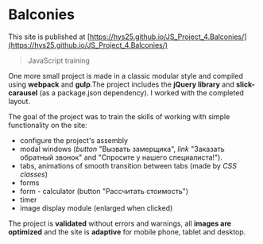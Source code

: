 # Balconies

This site is published at  [https://hys25.github.io/JS_Project_4.Balconies/](https://hys25.github.io/JS_Project_4.Balconies/)
> JavaScript training

One more small project is made in a classic modular style and compiled using **webpack** and **gulp**.The project includes the **jQuery library** and **slick-carausel** (as a package.json dependency). I worked with the completed layout. 

The goal of the project was to train the skills of working with simple functionality on the site: 
- configure the project's assembly
- modal windows (*button* "Вызвать замерщика", *link* "Заказать обратный звонок" and "Спросите у нашего специалиста!").
- tabs, animations of smooth transition between tabs (made by *CSS classes*)
- forms
- form - calculator (button "Рассчитать стоимость")
- timer
- image display module (enlarged when clicked)

The project is **validated** without errors and warnings, all **images are optimized** and the site is **adaptive** for mobile phone, tablet and desktop.